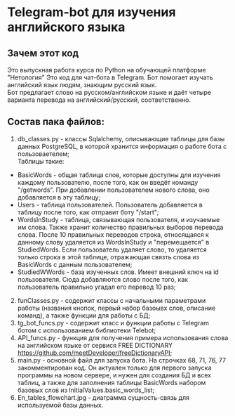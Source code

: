 Telegram-bot для изучения английского языка
=
Зачем этот код
-
Это выпускная работа курса по Python на обучающей платформе "Нетология"
Это код для чат-бота в Telegram.
Бот помогает изучать английский язык людям, знающим русский язык.\
Бот предлагает слово на русском/английском языке и даёт четыре варианта перевода на английский/русский, соответственно.

Состав пака файлов:
-
1. db_classes.py - классы Sqlalchemy, описывающие таблицы для базы данных PostgreSQL, в которой хранится информация о работе бота с пользоваетелем;\
Таблицы такие:
* BasicWords - общая таблица слов, которые доступны для изучения каждому пользователю, после того, как он введёт команду "/getwords". При добавлении пользователем нового слова, оно добавляется в эту таблицу;
* Users - таблица пользователей. Пользователь добавляется в таблицу после того, как отправит боту "/start";
* WordsInStudy - таблица, связывающая пользователя, и изучаемые им слова. Также хранит количество правильных выборов перевода слова. После 10 правильных переводов строка, относящаяся к данному слову удаляется из WordsInStudy и "перемещается" в StudiedWords. Если пользователь удаляет слово, то удаляется только строка в этой таблице, отражающая связть слова из BasicWords c данным пользователем;
* StudiedWWords - база изученных слов. Имеет внешний ключ на id пользователя. Сюда добавляются слово после того, как пользователь правильно угадал его перевод 10 раз;
2. funClasses.py - содержит классы с начальными параметрами работы (названия кнопок, первый набор базоывх слов, описание команд), а также функции для работы с БД;
3. tg_bot_funcs.py - содержит класс и функции работы c Telegram ботом с использованием библиотеки Telebot;
4. API_funcs.py - функция для получения примера использования слова на английском языке от сервися FREE DICTIONARY https://github.com/meetDeveloper/freeDictionaryAPI;
5. main.py - основной файл для запуска бота. На строчках 68, 71, 76, 77 закомментирован код. Он актуален только для первого запуска программы на новом сервере, и нужен для создания БД и всех таблиц, а также для заполнения таблицы BasicWords набором базовых слов из InitialValues.basic_words_list;
6. En_tables_flowchart.jpg - диаграмма сущность-связь для используемой базы данных.